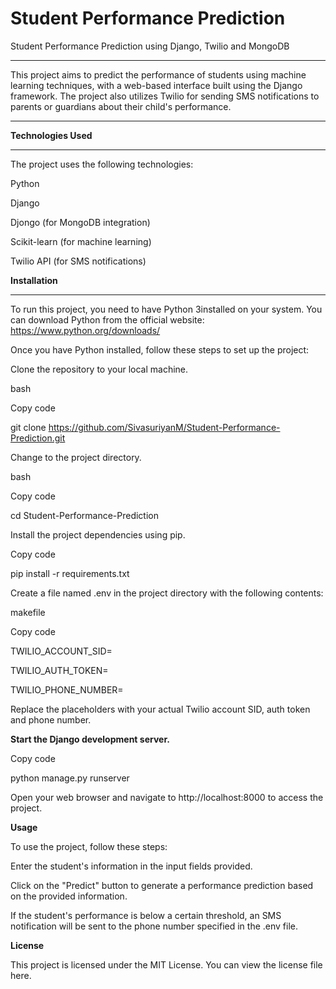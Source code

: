 # Student Performance Prediction

Student Performance Prediction using Django, Twilio and MongoDB
***
This project aims to predict the performance of students using machine learning techniques, with a web-based interface built using the Django framework. The project also utilizes Twilio for sending SMS notifications to parents or guardians about their child's performance.
***
**Technologies Used**
***
The project uses the following technologies:

Python 

Django

Djongo (for MongoDB integration)

Scikit-learn (for machine learning)

Twilio API (for SMS notifications)


**Installation**
***

To run this project, you need to have Python 3installed on your system. You can download Python from the official website: https://www.python.org/downloads/


Once you have Python installed, follow these steps to set up the project:

Clone the repository to your local machine.

bash

Copy code

git clone https://github.com/SivasuriyanM/Student-Performance-Prediction.git

Change to the project directory.

bash

Copy code

cd Student-Performance-Prediction

Install the project dependencies using pip.

Copy code

pip install -r requirements.txt

Create a file named .env in the project directory with the following contents:

makefile

Copy code

TWILIO_ACCOUNT_SID=<your-twilio-account-sid>

TWILIO_AUTH_TOKEN=<your-twilio-auth-token>

TWILIO_PHONE_NUMBER=<your-twilio-phone-number>


Replace the placeholders with your actual Twilio account SID, auth token and phone number.


**Start the Django development server.**
 

Copy code

python manage.py runserver

Open your web browser and navigate to http://localhost:8000 to access the project.

**Usage**

To use the project, follow these steps:


Enter the student's information in the input fields provided.

Click on the "Predict" button to generate a performance prediction based on the provided information.

If the student's performance is below a certain threshold, an SMS notification will be sent to the phone number specified in the .env file.


**License**

This project is licensed under the MIT License. You can view the license file here.



